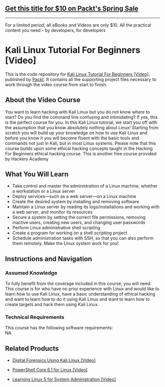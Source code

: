 ## [Get this title for $10 on Packt's Spring Sale](https://www.packt.com/V12141?utm_source=github&utm_medium=packt-github-repo&utm_campaign=spring_10_dollar_2022)
-----
For a limited period, all eBooks and Videos are only $10. All the practical content you need \- by developers, for developers

# Kali Linux Tutorial For Beginners [Video]
This is the code repository for [Kali Linux Tutorial For Beginners [Video]](https://www.packtpub.com/networking-and-servers/learning-linux-5-system-administration-video?utm_source=github&utm_medium=repository&utm_campaign=9781838641634), published by [Packt](https://www.packtpub.com/?utm_source=github). It contains all the supporting project files necessary to work through the video course from start to finish.
## About the Video Course
You want to learn hacking with Kali Linux but you do not know where to start? Do you find the command line confusing and intimidating? If yes, this is the perfect course for you. In this Kali Linux tutorial, we start you off with the assumption that you know absolutely nothing about Linux! Starting from scratch you will build up your knowledge on how to use Kali Linux and before you know it you will become fluent with the basic tools and commands not just in Kali, but in most Linux systems. Please note that this course builds upon some ethical hacking concepts taught in the Hacking For Beginners ethical hacking course. This is another free course provided by Hackers Academy

<H2>What You Will Learn</H2>
<DIV class=book-info-will-learn-text>
<UL>
<LI>Take control and master the administration of a Linux machine, whether a workstation or a Linux server 
<LI>Deploy services—such as a web server—on a Linux machine 
<LI>Create the desired system by installing and removing software 
<LI>Maintain a Linux server by reading its logs/installations and working with a web server, and monitor its resources 
<LI>Secure a system by setting the correct file permissions, removing inactive users, creating new users, and changing user passwords 
<LI>Perform Linux administrative shell scripting 
<LI>Create a program for working on a shell scripting project 
<LI>Schedule administration tasks with SSH, so that you can also perform them remotely. Make the Linux system work for you! </LI></UL></DIV>

## Instructions and Navigation
### Assumed Knowledge
To fully benefit from the coverage included in this course, you will need:<br/>
This course is for who have no prior experience with Linux and would like to learn how to use Kali Linux, have a basic understanding of ethical hacking and want to learn how to do it using Kali Linux and want to learn how to create targets and hack them using Kali Linux.
### Technical Requirements
This course has the following software requirements:<br/>
NA

## Related Products
* [Digital Forensics Using Kali Linux [Video]](https://www.packtpub.com/networking-and-servers/learning-linux-5-system-administration-video?utm_source=github&utm_medium=repository&utm_campaign=9781838641634)

* [PowerShell Core 6.1 for Linux [Video]](https://www.packtpub.com/networking-and-servers/learning-linux-5-system-administration-video?utm_source=github&utm_medium=repository&utm_campaign=9781838641634)

* [Learning Linux 5 for System Administration [Video]](https://www.packtpub.com/networking-and-servers/learning-linux-5-system-administration-video?utm_source=github&utm_medium=repository&utm_campaign=9781838641634)

